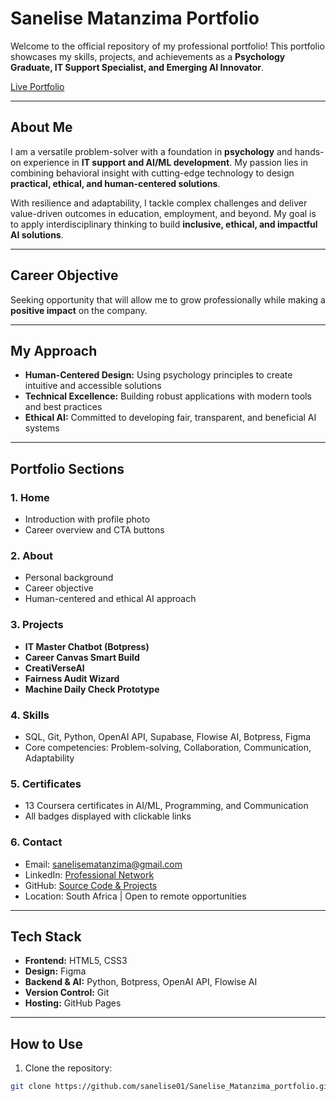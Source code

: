 # Sanelise Matanzima Portfolio

Welcome to the official repository of my professional portfolio! This portfolio showcases my skills, projects, and achievements as a **Psychology Graduate, IT Support Specialist, and Emerging AI Innovator**.

[Live Portfolio](https://sanelise01.github.io/Sanelise_Matanzima_portfolio/)

---

## About Me

I am a versatile problem-solver with a foundation in **psychology** and hands-on experience in **IT support and AI/ML development**. My passion lies in combining behavioral insight with cutting-edge technology to design **practical, ethical, and human-centered solutions**.

With resilience and adaptability, I tackle complex challenges and deliver value-driven outcomes in education, employment, and beyond. My goal is to apply interdisciplinary thinking to build **inclusive, ethical, and impactful AI solutions**.

---

## Career Objective

Seeking opportunity that will allow me to grow professionally while making a **positive impact** on the company.

---

## My Approach

- **Human-Centered Design:** Using psychology principles to create intuitive and accessible solutions  
- **Technical Excellence:** Building robust applications with modern tools and best practices  
- **Ethical AI:** Committed to developing fair, transparent, and beneficial AI systems

---

## Portfolio Sections

### 1. Home
- Introduction with profile photo
- Career overview and CTA buttons

### 2. About
- Personal background
- Career objective
- Human-centered and ethical AI approach

### 3. Projects
- **IT Master Chatbot (Botpress)**
- **Career Canvas Smart Build**
- **CreatiVerseAI**
- **Fairness Audit Wizard**
- **Machine Daily Check Prototype**

### 4. Skills
- SQL, Git, Python, OpenAI API, Supabase, Flowise AI, Botpress, Figma
- Core competencies: Problem-solving, Collaboration, Communication, Adaptability

### 5. Certificates
- 13 Coursera certificates in AI/ML, Programming, and Communication
- All badges displayed with clickable links

### 6. Contact
- Email: [sanelisematanzima@gmail.com](mailto:sanelisematanzima@gmail.com)
- LinkedIn: [Professional Network](https://linkedin.com)
- GitHub: [Source Code & Projects](https://github.com/sanelise01)
- Location: South Africa | Open to remote opportunities

---

## Tech Stack

- **Frontend:** HTML5, CSS3
- **Design:** Figma
- **Backend & AI:** Python, Botpress, OpenAI API, Flowise AI
- **Version Control:** Git
- **Hosting:** GitHub Pages

---

## How to Use

1. Clone the repository:
```bash
git clone https://github.com/sanelise01/Sanelise_Matanzima_portfolio.git

